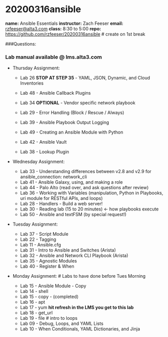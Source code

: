 # 20200316ansible
**name:** Ansible Essentials
**instructor:** Zach Feeser
**email:** rzfeeser@alta3.com
**class:** 8:30 to 5:00
**repo:** https://github.com/rzfeeser/20200316ansible  # create on 1st break
  
###Questions:

### Lab manual available @ lms.alta3.com

- Thursday Assignment:
    - Lab 26 **STOP AT STEP 35** - YAML, JSON, Dynamic, and Cloud Inventories
    - Lab 48 - Ansible Callback Plugins
    
    - Lab 34 **OPTIONAL** - Vendor specific network playbook
    - Lab 29 - Error Handling (Block / Rescue / Always)
    - Lab 39 - Ansible Playbook Output Logging
    - Lab 49 - Creating an Ansible Module with Python
    - Lab 42 - Ansible Vault
    - Lab 38 - Lookup Plugin

- Wednesday Assignment:
    - Lab 33 - Understanding differences between v2.8 and v2.9
                              for ansible_connection: network_cli
    - Lab 41 - Ansible Galaxy, using, and making a role
    - Lab 44 - Palo Alto (read over, and ask questions after review)
    - Lab 36 - Working with Variables (manipulation, Python in Playbooks, 
                                        uri module for RESTful APIs, and loops)
    - Lab 28 - Handlers - Build a web server!
    - Lab 30 - Reading lab (15 to 20 minutes) <- how playbooks execute
    - Lab 50 - Ansible and textFSM (by special request!)

- Tuesday Assignment:
    - Lab 37 - Script Module
    - Lab 22 - Tagging
    - Lab 11 - Ansible.cfg
    - Lab 31 - Intro to Ansible and Switches (Arista)
    - Lab 32 - Ansible and Network CLI Playbook (Arista)
    - Lab 35 - Agnostic Modules
    - Lab 40 - Register & When

- Monday Assignment:   # Labs to have done before Tues Morning
    - Lab 15 - Ansible Module - Copy
    - Lab 14 - shell
    - Lab 15 - copy - (completed) 
    - Lab 16 - apt
    - Lab 17 - yum   **hit refresh in the LMS 
                    you get to this lab**
    - Lab 18 - get_url
    - Lab 19 - file  # intro to loops
    - Lab 09 - Debug, Loops, and YAML Lists
    - Lab 10 - When Conditionals, YAML Dictionaries, and Jinja

